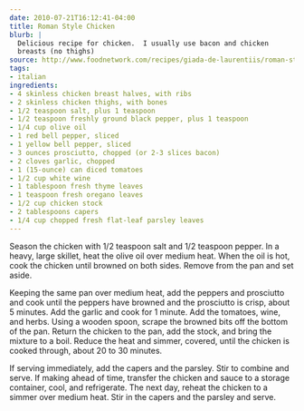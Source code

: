 ```yaml
---
date: 2010-07-21T16:12:41-04:00
title: Roman Style Chicken
blurb: |
  Delicious recipe for chicken.  I usually use bacon and chicken
  breasts (no thighs)
source: http://www.foodnetwork.com/recipes/giada-de-laurentiis/roman-style-chicken-recipe/index.html
tags:
- italian
ingredients:
- 4 skinless chicken breast halves, with ribs
- 2 skinless chicken thighs, with bones
- 1/2 teaspoon salt, plus 1 teaspoon
- 1/2 teaspoon freshly ground black pepper, plus 1 teaspoon
- 1/4 cup olive oil
- 1 red bell pepper, sliced
- 1 yellow bell pepper, sliced
- 3 ounces prosciutto, chopped (or 2-3 slices bacon)
- 2 cloves garlic, chopped
- 1 (15-ounce) can diced tomatoes
- 1/2 cup white wine
- 1 tablespoon fresh thyme leaves
- 1 teaspoon fresh oregano leaves
- 1/2 cup chicken stock
- 2 tablespoons capers
- 1/4 cup chopped fresh flat-leaf parsley leaves
---
```


Season the chicken with 1/2 teaspoon salt and 1/2 teaspoon pepper. In a
heavy, large skillet, heat the olive oil over medium heat. When the oil is
hot, cook the chicken until browned on both sides. Remove from the pan and
set aside.

Keeping the same pan over medium heat, add the peppers and prosciutto and
cook until the peppers have browned and the prosciutto is crisp, about 5
minutes. Add the garlic and cook for 1 minute. Add the tomatoes, wine, and
herbs. Using a wooden spoon, scrape the browned bits off the bottom of the
pan. Return the chicken to the pan, add the stock, and bring the mixture to
a boil. Reduce the heat and simmer, covered, until the chicken is cooked
through, about 20 to 30 minutes.

If serving immediately, add the capers and the parsley. Stir to combine and
serve. If making ahead of time, transfer the chicken and sauce to a storage
container, cool, and refrigerate. The next day, reheat the chicken to a
simmer over medium heat. Stir in the capers and the parsley and serve.
